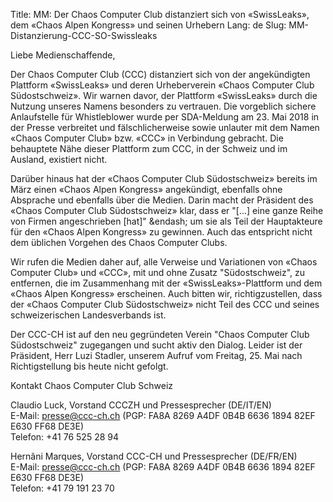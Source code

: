 Title: MM: Der Chaos Computer Club distanziert sich von «SwissLeaks», dem «Chaos Alpen Kongress» und seinen Urhebern
Lang: de
Slug: MM-Distanzierung-CCC-SO-Swissleaks

Liebe Medienschaffende,

Der Chaos Computer Club (CCC) distanziert sich von der angekündigten Plattform «SwissLeaks» und deren Urheberverein «Chaos Computer Club Südostschweiz». Wir warnen davor, der Plattform «SwissLeaks» durch die Nutzung unseres Namens besonders zu vertrauen. Die vorgeblich sichere Anlaufstelle für Whistleblower wurde per SDA-Meldung am 23. Mai 2018 in der Presse verbreitet und fälschlicherweise sowie unlauter mit dem Namen «Chaos Computer Club» bzw. «CCC» in Verbindung gebracht. Die behauptete Nähe dieser Plattform zum CCC, in der Schweiz und im Ausland, existiert nicht.

Darüber hinaus hat der «Chaos Computer Club Südostschweiz» bereits im März einen «Chaos Alpen Kongress» angekündigt, ebenfalls ohne Absprache und ebenfalls über die Medien. Darin macht der Präsident des «Chaos Computer Club Südostschweiz» klar, dass er "[...] eine ganze Reihe von Firmen angeschrieben [hat]" &endash; um sie als Teil der Hauptakteure für den «Chaos Alpen Kongress» zu gewinnen. Auch das entspricht nicht dem üblichen Vorgehen des Chaos Computer Clubs.

Wir rufen die Medien daher auf, alle Verweise und Variationen von «Chaos Computer Club» und «CCC», mit und ohne Zusatz "Südostschweiz", zu entfernen, die im Zusammenhang mit der «SwissLeaks»-Plattform und dem «Chaos Alpen Kongress» erscheinen. Auch bitten wir, richtigzustellen, dass der «Chaos Computer Club Südostschweiz» nicht Teil des CCC und seines schweizerischen Landesverbands ist.

Der CCC-CH ist auf den neu gegründeten Verein "Chaos Computer Club Südostschweiz" zugegangen und sucht aktiv den Dialog. Leider ist der Präsident, Herr Luzi Stadler, unserem Aufruf vom Freitag, 25. Mai nach Richtigstellung bis heute nicht gefolgt.

Kontakt
Chaos Computer Club Schweiz

Claudio Luck, Vorstand CCCZH und Pressesprecher (DE/IT/EN)  
E-Mail: presse@ccc-ch.ch (PGP: FA8A 8269 A4DF 0B4B 6636 1894 82EF E630 FF68 DE3E)  
Telefon: +41 76 525 28 94

Hernâni Marques, Vorstand CCC-CH und Pressesprecher (DE/FR/EN)  
E-Mail: presse@ccc-ch.ch (PGP: FA8A 8269 A4DF 0B4B 6636 1894 82EF E630 FF68 DE3E)  
Telefon: +41 79 191 23 70
